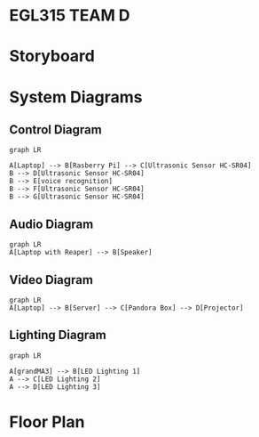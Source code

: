 # EGL315 TEAM D
# Storyboard


# System Diagrams
 ## Control Diagram
```mermaid
graph LR

A[Laptop] --> B[Rasberry Pi] --> C[Ultrasonic Sensor HC-SR04] 
B --> D[Ultrasonic Sensor HC-SR04]
B --> E[voice recognition]
B --> F[Ultrasonic Sensor HC-SR04]
B --> G[Ultrasonic Sensor HC-SR04]
```

## Audio Diagram
```mermaid
graph LR
A[Laptop with Reaper] --> B[Speaker]
```

## Video Diagram
```mermaid
graph LR
A[Laptop] --> B[Server] --> C[Pandora Box] --> D[Projector]
```

## Lighting Diagram
```mermaid
graph LR

A[grandMA3] --> B[LED Lighting 1]
A --> C[LED Lighting 2]
A --> D[LED Lighting 3]
```

# Floor Plan